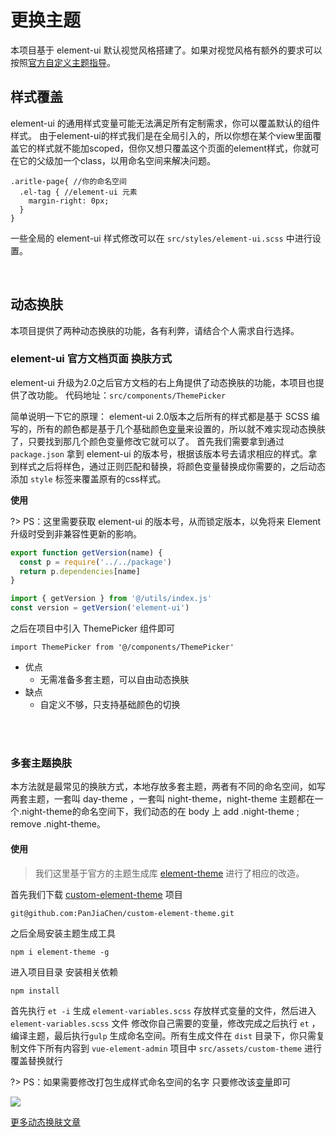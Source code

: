 # 更换主题

本项目基于 element-ui 默认视觉风格搭建了。如果对视觉风格有额外的要求可以按照[官方自定义主题指导](http://element-cn.eleme.io/#/zh-CN/component/custom-theme)。

## 样式覆盖

element-ui 的通用样式变量可能无法满足所有定制需求，你可以覆盖默认的组件样式。
由于element-ui的样式我们是在全局引入的，所以你想在某个view里面覆盖它的样式就不能加scoped，但你又想只覆盖这个页面的element样式，你就可在它的父级加一个class，以用命名空间来解决问题。

```
.aritle-page{ //你的命名空间
  .el-tag { //element-ui 元素
    margin-right: 0px;
  }
}
```

一些全局的 element-ui 样式修改可以在 `src/styles/element-ui.scss` 中进行设置。

<br/>

## 动态换肤

本项目提供了两种动态换肤的功能，各有利弊，请结合个人需求自行选择。

### element-ui 官方文档页面 换肤方式
element-ui 升级为2.0之后官方文档的右上角提供了动态换肤的功能，本项目也提供了改功能。
代码地址：`src/components/ThemePicker`

简单说明一下它的原理：
element-ui 2.0版本之后所有的样式都是基于 SCSS 编写的，所有的颜色都是基于几个基础颜色[变量](https://github.com/PanJiaChen/custom-element-theme/blob/master/element-variables.scss)来设置的，所以就不难实现动态换肤了，只要找到那几个颜色变量修改它就可以了。
首先我们需要拿到通过 `package.json` 拿到 element-ui 的版本号，根据该版本号去请求相应的样式。拿到样式之后将样色，通过正则匹配和替换，将颜色变量替换成你需要的，之后动态添加 `style` 标签来覆盖原有的css样式。

**使用**

?> PS：这里需要获取 element-ui 的版本号，从而锁定版本，以免将来 Element 升级时受到非兼容性更新的影响。

```js
export function getVersion(name) {
  const p = require('../../package')
  return p.dependencies[name]
}

import { getVersion } from '@/utils/index.js'
const version = getVersion('element-ui')
```

之后在项目中引入 ThemePicker 组件即可
```
import ThemePicker from '@/components/ThemePicker'
```

- 优点
  - 无需准备多套主题，可以自由动态换肤
- 缺点
  - 自定义不够，只支持基础颜色的切换

<br/>
<br/>

### 多套主题换肤
本方法就是最常见的换肤方式，本地存放多套主题，两者有不同的命名空间，如写两套主题，一套叫 day-theme ，一套叫 night-theme，night-theme 主题都在一个.night-theme的命名空间下，我们动态的在 body 上 add .night-theme ; remove .night-theme。

#### 使用
> 我们这里基于官方的主题生成库 [element-theme](https://github.com/ElementUI/element-theme) 进行了相应的改造。

首先我们下载 [custom-element-theme](https://github.com/PanJiaChen/custom-element-theme) 项目

```shell
git@github.com:PanJiaChen/custom-element-theme.git
```

之后全局安装主题生成工具
```shell
npm i element-theme -g

```
进入项目目录 安装相关依赖

```shell
npm install

```

首先执行 `et -i` 生成 `element-variables.scss` 存放样式变量的文件，然后进入 `element-variables.scss` 文件 修改你自己需要的变量，修改完成之后执行 `et` ， 编译主题，最后执行`gulp` 生成命名空间。所有生成文件在 `dist` 目录下，你只需复制文件下所有内容到 `vue-element-admin` 项目中 `src/assets/custom-theme` 进行覆盖替换就行

?> PS：如果需要修改打包生成样式命名空间的名字 只要修改该[变量](https://github.com/PanJiaChen/custom-element-theme/blob/master/gulpfile.js#L6)即可


![](https://wpimg.wallstcn.com/0726b472-90f4-4fe9-a665-26fb8f9795c3.gif)




[更多动态换肤文章](https://segmentfault.com/a/1190000009762198#articleHeader2)

